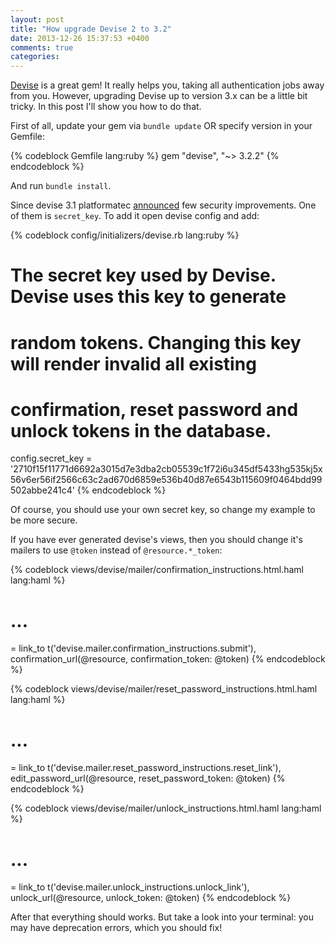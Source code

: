 ```yaml
---
layout: post
title: "How upgrade Devise 2 to 3.2"
date: 2013-12-26 15:37:53 +0400
comments: true
categories:
---
```


[Devise](https://github.com/plataformatec/devise) is a great gem! It really helps you, taking all authentication jobs away from you. However, upgrading Devise up to version 3.x can be a little bit tricky. In this post I'll show you how to do that.

First of all, update your gem via `bundle update` OR specify version in your Gemfile:

{% codeblock Gemfile lang:ruby %}
gem "devise", "~> 3.2.2"
{% endcodeblock %}

And run `bundle install`.

Since devise 3.1 platformatec [announced](http://blog.plataformatec.com.br/2013/08/devise-3-1-now-with-more-secure-defaults/) few security improvements. One of them is `secret_key`. To add it open devise config and add:

{% codeblock config/initializers/devise.rb lang:ruby %}
# The secret key used by Devise. Devise uses this key to generate
# random tokens. Changing this key will render invalid all existing
# confirmation, reset password and unlock tokens in the database.
config.secret_key = '2710f15f11771d6692a3015d7e3dba2cb05539c1f72i6u345df5433hg535kj5x56v6er56if2566c63c2ad670d6859e536b40d87e6543b115609f0464bdd99502abbe241c4'
{% endcodeblock %}

Of course, you should use your own secret key, so change my example to be more secure.

If you have ever generated devise's views, then you should change it's mailers to use `@token` instead of `@resource.*_token`:

{% codeblock views/devise/mailer/confirmation_instructions.html.haml lang:haml %}
# ...
= link_to t('devise.mailer.confirmation_instructions.submit'), confirmation_url(@resource, confirmation_token: @token)
{% endcodeblock %}

{% codeblock views/devise/mailer/reset_password_instructions.html.haml lang:haml %}
# ...
= link_to t('devise.mailer.reset_password_instructions.reset_link'), edit_password_url(@resource, reset_password_token: @token)
{% endcodeblock %}

{% codeblock views/devise/mailer/unlock_instructions.html.haml lang:haml %}
# ...
= link_to t('devise.mailer.unlock_instructions.unlock_link'), unlock_url(@resource, unlock_token: @token)
{% endcodeblock %}

After that everything should works. But take a look into your terminal: you may have deprecation errors, which you should fix!


